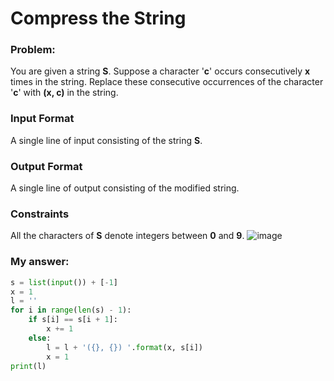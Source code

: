 # Compress the String

### Problem:

You are given a string **S**. Suppose a character '**c**' occurs consecutively **x** times in the string. 
Replace these consecutive occurrences of the character '**c**' with **(x, c)** in the string.

### Input Format

A single line of input consisting of the string **S**.

### Output Format

A single line of output consisting of the modified string.

### Constraints

All the characters of **S** denote integers between **0** and **9**.
![image](https://user-images.githubusercontent.com/48019306/212496936-48ccf265-2068-42a5-9688-5f3102ded290.png)

### My answer: 

````python
s = list(input()) + [-1]
x = 1
l = ''
for i in range(len(s) - 1):
    if s[i] == s[i + 1]:
        x += 1
    else:
        l = l + '({}, {}) '.format(x, s[i])
        x = 1
print(l)
````
